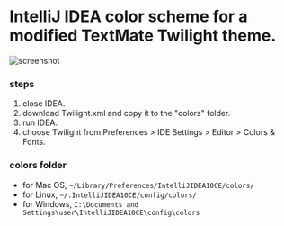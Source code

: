# IntelliJ IDEA color scheme for a modified TextMate Twilight theme.

![screenshot](https://github.com/eed3si9n/color-themes/raw/master/IntelliJ-IDEA/Twilight/cropped.png)

### steps
1. close IDEA.
2. download Twilight.xml and copy it to the "colors" folder.
3. run IDEA.
4. choose Twilight from Preferences > IDE Settings > Editor > Colors & Fonts.

### colors folder
- for Mac OS, `~/Library/Preferences/IntelliJIDEA10CE/colors/`
- for Linux, `~/.IntelliJIDEA10CE/config/colors/`
- for Windows, `C:\Documents and Settings\user\IntelliJIDEA10CE\config\colors`
